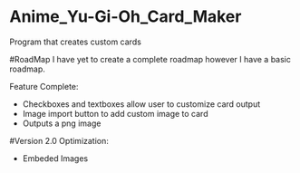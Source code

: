 Anime_Yu-Gi-Oh_Card_Maker
=========================

Program that creates custom cards

#RoadMap
I have yet to create a complete roadmap however I have a basic roadmap.

Feature Complete:

  * Checkboxes and textboxes allow user to customize card output
  * Image import button to add custom image to card
  * Outputs a png image

#Version 2.0
Optimization:
   
  * Embeded Images

